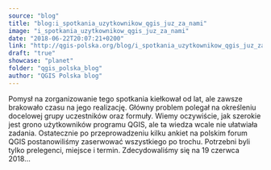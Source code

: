```yaml
---
source: "blog"
title: "blog:i_spotkania_uzytkownikow_qgis_juz_za_nami"
image: "i_spotkania_uzytkownikow_qgis_juz_za_nami"
date: "2018-06-22T20:07:21+0200"
link: "http://qgis-polska.org/blog/i_spotkania_uzytkownikow_qgis_juz_za_nami"
draft: "true"
showcase: "planet"
folder: "qgis_polska_blog"
author: "QGIS Polska blog"
---
```


Pomysł na zorganizowanie tego spotkania kiełkował od lat, ale zawsze brakowało czasu na jego realizację. Główny problem polegał na określeniu docelowej grupy uczestników oraz formuły. Wiemy oczywiście, jak szerokie jest grono użytkowników programu QGIS, ale ta wiedza wcale nie ułatwiała zadania. Ostatecznie po przeprowadzeniu kilku ankiet na polskim forum QGIS postanowiliśmy zaserwować wszystkiego po trochu. Potrzebni byli tylko prelegenci, miejsce i termin. Zdecydowaliśmy się na 19 czerwca 2018…
